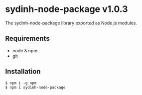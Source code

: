 # sydinh-node-package v1.0.3

The sydinh-node-package library exported as Node.js modules.

## Requirements

- node & npm
- git

## Installation

```
$ npm i -g npm
$ npm i sydinh-node-package
```